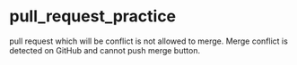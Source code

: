 # pull_request_practice

pull request which will be conflict is not allowed to merge.
Merge conflict is detected on GitHub and cannot push merge button.
